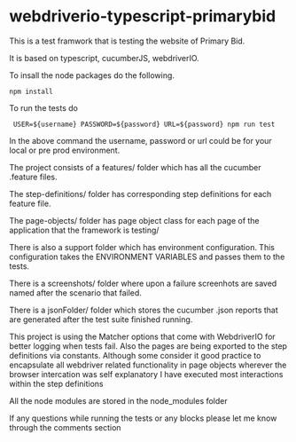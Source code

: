 # webdriverio-typescript-primarybid

This is a test framwork that is testing the website of Primary Bid.

It is based on typescript, cucumberJS, webdriverIO.

To insall the node packages do the following.

``npm install``

To run the tests do 

`` USER=${username} PASSWORD=${password} URL=${password} npm run test``

In the above command the username, password or url could be for your local or pre prod environment.

The project consists of a features/ folder which has all the cucumber .feature files.

The step-definitions/ folder has corresponding step definitions for each feature file.

The page-objects/ folder has page object class for each page of the application that the framework is testing/

There is also a support folder which  has environment configuration. This configuration takes the ENVIRONMENT VARIABLES and passes them to the tests.

There is a screenshots/ folder where upon a failure screenhots are saved named after the scenario that failed.

There is a jsonFolder/ folder which stores the cucumber .json reports that are generated after the test suite finished running.

This project is using the Matcher options that come with WebdriverIO for better logging when tests fail. Also the pages are being exported to the step definitions via constants. Although some consider it good practice to encapsulate all webdriver related functionality in page objects wherever the browser intercation was self explanatory I have executed most interactions within the step definitions 

All the node modules are stored in the node_modules folder 


If any questions while running the tests or any blocks please let me know through the comments section

